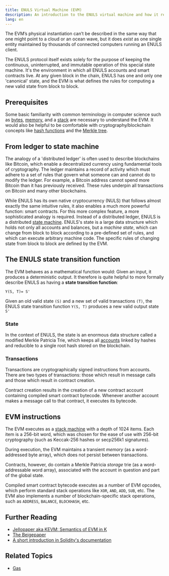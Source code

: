 ```yaml
---
title: ENULS Virtual Machine (EVM)
description: An introduction to the ENULS virtual machine and how it relates to state, transactions, and smart contracts.
lang: en
---
```


The EVM’s physical instantiation can’t be described in the same way that one might point to a cloud or an ocean wave, but it does _exist_ as one single entity maintained by thousands of connected computers running an ENULS client.

The ENULS protocol itself exists solely for the purpose of keeping the continuous, uninterrupted, and immutable operation of this special state machine. It's the environment in which all ENULS accounts and smart contracts live. At any given block in the chain, ENULS has one and only one 'canonical' state, and the EVM is what defines the rules for computing a new valid state from block to block.

## Prerequisites 

Some basic familiarity with common terminology in computer science such as [bytes](https://wikipedia.org/wiki/Byte), [memory](https://wikipedia.org/wiki/Computer_memory), and a [stack](<https://wikipedia.org/wiki/Stack_(abstract_data_type)>) are necessary to understand the EVM. It would also be helpful to be comfortable with cryptography/blockchain concepts like [hash functions](https://wikipedia.org/wiki/Cryptographic_hash_function) and the [Merkle tree](https://wikipedia.org/wiki/Merkle_tree).

## From ledger to state machine 

The analogy of a 'distributed ledger' is often used to describe blockchains like Bitcoin, which enable a decentralized currency using fundamental tools of cryptography. The ledger maintains a record of activity which must adhere to a set of rules that govern what someone can and cannot do to modify the ledger. For example, a Bitcoin address cannot spend more Bitcoin than it has previously received. These rules underpin all transactions on Bitcoin and many other blockchains.

While ENULS has its own native cryptocurrency (NULS) that follows almost exactly the same intuitive rules, it also enables a much more powerful function: smart contracts. For this more complex feature, a more sophisticated analogy is required. Instead of a distributed ledger, ENULS is a distributed [state machine](https://wikipedia.org/wiki/Finite-state_machine). ENULS's state is a large data structure which holds not only all accounts and balances, but a _machine state_, which can change from block to block according to a pre-defined set of rules, and which can execute arbitrary machine code. The specific rules of changing state from block to block are defined by the EVM.


## The ENULS state transition function 

The EVM behaves as a mathematical function would: Given an input, it produces a deterministic output. It therefore is quite helpful to more formally describe ENULS as having a **state transition function**:

```
Y(S, T)= S'
```

Given an old valid state `(S)` and a new set of valid transactions `(T)`, the ENULS state transition function `Y(S, T)` produces a new valid output state `S'`

### State 

In the context of ENULS, the state is an enormous data structure called a modified Merkle Patricia Trie, which keeps all [accounts](../accounts/) linked by hashes and reducible to a single root hash stored on the blockchain.

### Transactions 

Transactions are cryptographically signed instructions from accounts. There are two types of transactions: those which result in message calls and those which result in contract creation.

Contract creation results in the creation of a new contract account containing compiled smart contract bytecode. Whenever another account makes a message call to that contract, it executes its bytecode.

## EVM instructions 

The EVM executes as a [stack machine](https://wikipedia.org/wiki/Stack_machine) with a depth of 1024 items. Each item is a 256-bit word, which was chosen for the ease of use with 256-bit cryptography (such as Keccak-256 hashes or secp256k1 signatures).

During execution, the EVM maintains a transient _memory_ (as a word-addressed byte array), which does not persist between transactions.

Contracts, however, do contain a Merkle Patricia _storage_ trie (as a word-addressable word array), associated with the account in question and part of the global state.

Compiled smart contract bytecode executes as a number of EVM opcodes, which perform standard stack operations like `XOR`, `AND`, `ADD`, `SUB`, etc. The EVM also implements a number of blockchain-specific stack operations, such as `ADDRESS`, `BALANCE`, `BLOCKHASH`, etc.


## Further Reading 

- [Jellopaper aka KEVM: Semantics of EVM in K](https://jellopaper.org/)
- [The Beigepaper](https://github.com/chronaeon/beigepaper)
- [A short introduction in Solidity's documentation](https://docs.soliditylang.org/en/latest/introduction-to-smart-contracts.html#index-6)

## Related Topics 

- [Gas](../gas/)
